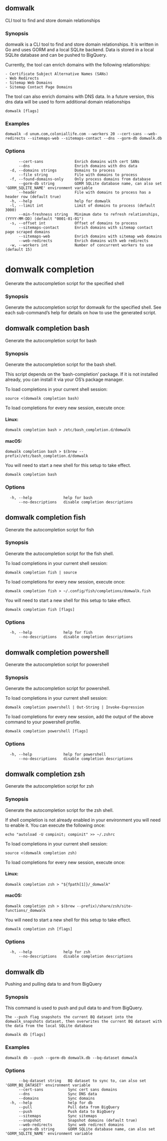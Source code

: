 <h2 id="domwalk">domwalk</h2>
<p>CLI tool to find and store domain relationships</p>
<h3 id="synopsis">Synopsis</h3>
<p>domwalk is a CLI tool to find and store domain relationships. It is
written in Go and uses GORM and a local SQLite backend. Data is stored
in a local SQLite database and can be pushed to BigQuery.</p>
<p>Currently, the tool can enrich domains with the following relationships:</p>
<pre><code>- Certificate Subject Alternative Names (SANs)
- Web Redirects
- Sitemap Web Domains
- Sitemap Contact Page Domains
</code></pre>
<p>The tool can also enrich domains with DNS data. In a future version, this dns data will be used to form additional domain relationships</p>
<pre><code>domwalk [flags]</code></pre>
<h3 id="examples">Examples</h3>
<pre><code>domwalk -d unum.com,coloniallife.com --workers 20 --cert-sans --web-redirects --sitemaps-web --sitemaps-contact --dns --gorm-db domwalk.db</code></pre>
<h3 id="options">Options</h3>
<pre><code>      --cert-sans              Enrich domains with cert SANs
      --dns                    Enrich domains with dns data
  -d, --domains strings        Domains to process
      --file string            File with domains to process
  -f, --found-domains-only     Only process domains from database
      --gorm-db string         GORM SQLite database name, can also set &#39;GORM_SQLITE_NAME&#39; environment variable
      --header                 File with domains to process has a header row (default true)
  -h, --help                   help for domwalk
  -l, --limit int              Limit of domains to process (default 3000)
      --min-freshness string   Minimum date to refresh relationships, (YYYY-MM-DD) (default &quot;0001-01-01&quot;)
  -s, --offset int             Offset of domains to process
      --sitemaps-contact       Enrich domains with sitemap contact page scraped domains
      --sitemaps-web           Enrich domains with sitemap web domains
      --web-redirects          Enrich domains with web redirects
  -w, --workers int            Number of concurrent workers to use (default 15)</code></pre>
<h1 id="domwalk-completion">domwalk completion</h1>
<p>Generate the autocompletion script for the specified shell</p>
<h3 id="synopsis-1">Synopsis</h3>
<p>Generate the autocompletion script for domwalk for the specified
shell. See each sub-command’s help for details on how to use the
generated script.</p>
<h2 id="domwalk-completion-bash">domwalk completion bash</h2>
<p>Generate the autocompletion script for bash</p>
<h3 id="synopsis-2">Synopsis</h3>
<p>Generate the autocompletion script for the bash shell.</p>
<p>This script depends on the ‘bash-completion’ package. If it is not
installed already, you can install it via your OS’s package manager.</p>
<p>To load completions in your current shell session:</p>
<pre><code>source &lt;(domwalk completion bash)</code></pre>
<p>To load completions for every new session, execute once:</p>
<h4 id="linux">Linux:</h4>
<pre><code>domwalk completion bash &gt; /etc/bash_completion.d/domwalk</code></pre>
<h4 id="macos">macOS:</h4>
<pre><code>domwalk completion bash &gt; $(brew --prefix)/etc/bash_completion.d/domwalk</code></pre>
<p>You will need to start a new shell for this setup to take effect.</p>
<pre><code>domwalk completion bash</code></pre>
<h3 id="options-2">Options</h3>
<pre><code>  -h, --help              help for bash
      --no-descriptions   disable completion descriptions</code></pre>
<h2 id="domwalk-completion-fish">domwalk completion fish</h2>
<p>Generate the autocompletion script for fish</p>
<h3 id="synopsis-3">Synopsis</h3>
<p>Generate the autocompletion script for the fish shell.</p>
<p>To load completions in your current shell session:</p>
<pre><code>domwalk completion fish | source</code></pre>
<p>To load completions for every new session, execute once:</p>
<pre><code>domwalk completion fish &gt; ~/.config/fish/completions/domwalk.fish</code></pre>
<p>You will need to start a new shell for this setup to take effect.</p>
<pre><code>domwalk completion fish [flags]</code></pre>
<h3 id="options-3">Options</h3>
<pre><code>  -h, --help              help for fish
      --no-descriptions   disable completion descriptions</code></pre>
<h2 id="domwalk-completion-powershell">domwalk completion
powershell</h2>
<p>Generate the autocompletion script for powershell</p>
<h3 id="synopsis-4">Synopsis</h3>
<p>Generate the autocompletion script for powershell.</p>
<p>To load completions in your current shell session:</p>
<pre><code>domwalk completion powershell | Out-String | Invoke-Expression</code></pre>
<p>To load completions for every new session, add the output of the
above command to your powershell profile.</p>
<pre><code>domwalk completion powershell [flags]</code></pre>
<h3 id="options-4">Options</h3>
<pre><code>  -h, --help              help for powershell
      --no-descriptions   disable completion descriptions</code></pre>
<h2 id="domwalk-completion-zsh">domwalk completion zsh</h2>
<p>Generate the autocompletion script for zsh</p>
<h3 id="synopsis-5">Synopsis</h3>
<p>Generate the autocompletion script for the zsh shell.</p>
<p>If shell completion is not already enabled in your environment you
will need to enable it. You can execute the following once:</p>
<pre><code>echo &quot;autoload -U compinit; compinit&quot; &gt;&gt; ~/.zshrc</code></pre>
<p>To load completions in your current shell session:</p>
<pre><code>source &lt;(domwalk completion zsh)</code></pre>
<p>To load completions for every new session, execute once:</p>
<h4 id="linux-1">Linux:</h4>
<pre><code>domwalk completion zsh &gt; &quot;${fpath[1]}/_domwalk&quot;</code></pre>
<h4 id="macos-1">macOS:</h4>
<pre><code>domwalk completion zsh &gt; $(brew --prefix)/share/zsh/site-functions/_domwalk</code></pre>
<p>You will need to start a new shell for this setup to take effect.</p>
<pre><code>domwalk completion zsh [flags]</code></pre>
<h3 id="options-5">Options</h3>
<pre><code>  -h, --help              help for zsh
      --no-descriptions   disable completion descriptions</code></pre>
<h2 id="domwalk-db">domwalk db</h2>
<p>Pushing and pulling data to and from BigQuery</p>
<h3 id="synopsis-6">Synopsis</h3>
<p>This command is used to push and pull data to and from BigQuery.</p>
<pre><code>The --push flag snapshots the current BQ dataset into the domwalk_snapshots dataset, then overwrites the current BQ dataset with the data from the local SQLite database</code></pre>
<pre><code>domwalk db [flags]</code></pre>
<h3 id="examples-1">Examples</h3>
<pre><code>domwalk db --push --gorm-db domwalk.db --bq-dataset domwalk</code></pre>
<h3 id="options-6">Options</h3>
<pre><code>      --bq-dataset string   BQ dataset to sync to, can also set &#39;GORM_BQ_DATASET&#39; environment variable
      --cert-sans           Sync cert sans domains
      --dns                 Sync DNS data
      --domains             Sync domains
  -h, --help                help for db
      --pull                Pull data from BigQuery
      --push                Push data to BigQuery
      --sitemaps            Sync sitemaps
      --snapshot            Snapshot domains (default true)
      --web-redirects       Sync web redirect domains
      --gorm-db string      GORM SQLite database name, can also set &#39;GORM_SQLITE_NAME&#39; environment variable
</code></pre>
